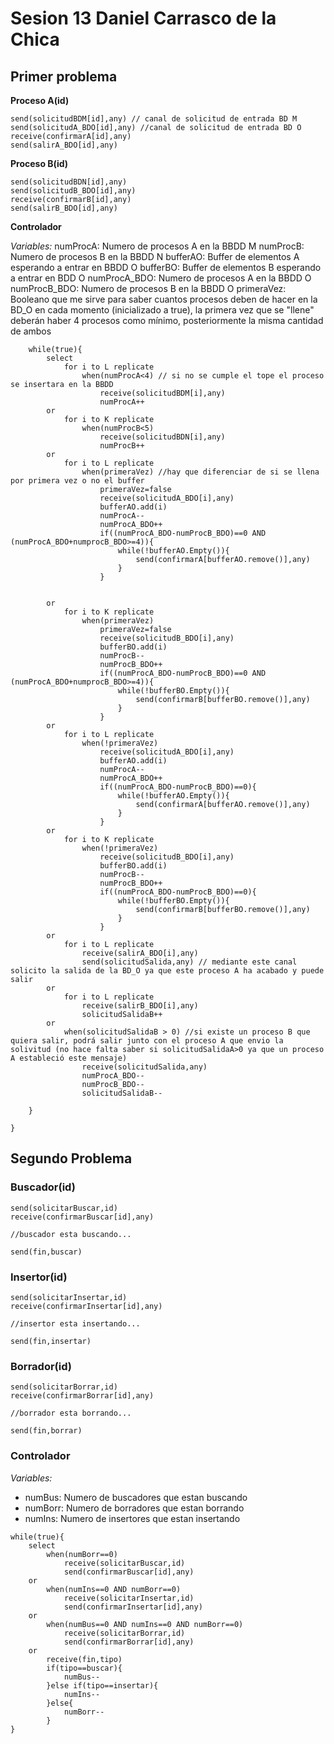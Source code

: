 ﻿# Sesion 13 Daniel Carrasco de la Chica
## Primer problema


**Proceso A(id)**
```
send(solicitudBDM[id],any) // canal de solicitud de entrada BD M
send(solicitudA_BDO[id],any) //canal de solicitud de entrada BD O
receive(confirmarA[id],any)
send(salirA_BDO[id],any)
```
**Proceso B(id)**
```
send(solicitudBDN[id],any)
send(solicitudB_BDO[id],any)
receive(confirmarB[id],any)
send(salirB_BDO[id],any)
```

**Controlador**

*Variables:*
numProcA: Numero de procesos A en la BBDD M
numProcB: Numero de procesos B en la BBDD N
bufferAO: Buffer de elementos A esperando a entrar en BBDD O
bufferBO: Buffer de elementos B esperando a entrar en BDD O
numProcA_BDO: Numero de procesos A en la BBDD O
numProcB_BDO: Numero de procesos B en la BBDD O
primeraVez: Booleano que me sirve para saber cuantos procesos deben de hacer en la BD_O en cada momento (inicializado a true), la primera vez que se "llene" deberán haber 4 procesos como mínimo, posteriormente la misma cantidad de ambos
```
	while(true){
		select
			for i to L replicate
				when(numProcA<4) // si no se cumple el tope el proceso se insertara en la BBDD
					receive(solicitudBDM[i],any)
					numProcA++
		or
			for i to K replicate
				when(numProcB<5)
					receive(solicitudBDN[i],any)
					numProcB++
		or
			for i to L replicate
				when(primeraVez) //hay que diferenciar de si se llena por primera vez o no el buffer
					primeraVez=false
					receive(solicitudA_BDO[i],any)
					bufferAO.add(i)
					numProcA--
					numProcA_BDO++
					if((numProcA_BDO-numProcB_BDO)==0 AND (numProcA_BDO+numprocB_BDO>=4)){
						while(!bufferAO.Empty()){
							send(confirmarA[bufferAO.remove()],any)
						}
					}
					
					
		or
			for i to K replicate
				when(primeraVez)
					primeraVez=false
					receive(solicitudB_BDO[i],any)
					bufferBO.add(i)
					numProcB--
					numProcB_BDO++
					if((numProcA_BDO-numProcB_BDO)==0 AND (numProcA_BDO+numprocB_BDO>=4)){
						while(!bufferBO.Empty()){
							send(confirmarB[bufferBO.remove()],any)
						}
					}
		or
			for i to L replicate
				when(!primeraVez)
					receive(solicitudA_BDO[i],any)
					bufferAO.add(i)
					numProcA--
					numProcA_BDO++
					if((numProcA_BDO-numProcB_BDO)==0){
						while(!bufferAO.Empty()){
							send(confirmarA[bufferAO.remove()],any)
						}
					}
		or
			for i to K replicate
				when(!primeraVez)
					receive(solicitudB_BDO[i],any)
					bufferBO.add(i)
					numProcB--
					numProcB_BDO++
					if((numProcA_BDO-numProcB_BDO)==0){
						while(!bufferBO.Empty()){
							send(confirmarB[bufferBO.remove()],any)
						}
					}
		or
			for i to L replicate
				receive(salirA_BDO[i],any)	
				send(solicitudSalida,any) // mediante este canal solicito la salida de la BD_O ya que este proceso A ha acabado y puede salir
		or
			for i to L replicate
				receive(salirB_BDO[i],any)	
				solicitudSalidaB++
		or
			when(solicitudSalidaB > 0) //si existe un proceso B que quiera salir, podrá salir junto con el proceso A que envio la solivitud (no hace falta saber si solicitudSalidaA>0 ya que un proceso A estableció este mensaje)
				receive(solicitudSalida,any)
				numProcA_BDO--
				numProcB_BDO--
				solicitudSalidaB--
			
	}

}
```

## Segundo Problema

### Buscador(id)
```
send(solicitarBuscar,id)
receive(confirmarBuscar[id],any)

//buscador esta buscando...

send(fin,buscar)
```
### Insertor(id)
```
send(solicitarInsertar,id)
receive(confirmarInsertar[id],any)

//insertor esta insertando...

send(fin,insertar)
```
### Borrador(id)
```
send(solicitarBorrar,id)
receive(confirmarBorrar[id],any)

//borrador esta borrando...

send(fin,borrar)
```

### Controlador
*Variables:*

 - numBus: Numero de buscadores que estan buscando
 - numBorr: Numero de borradores que estan borrando
 - numIns: Numero de insertores que estan insertando

```
while(true){
	select
		when(numBorr==0)
			receive(solicitarBuscar,id)
			send(confirmarBuscar[id],any)
	or
		when(numIns==0 AND numBorr==0)
			receive(solicitarInsertar,id)
			send(confirmarInsertar[id],any)
	or
		when(numBus==0 AND numIns==0 AND numBorr==0)
			receive(solicitarBorrar,id)
			send(confirmarBorrar[id],any)
	or
		receive(fin,tipo)
		if(tipo==buscar){
			numBus--
		}else if(tipo==insertar){
			numIns--
		}else{
			numBorr--
		}
}
```
